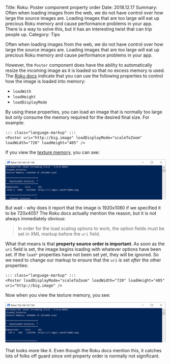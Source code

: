 Title: Roku: Poster component property order
Date: 2018.12.17
Summary: Often when loading images from the web, we do not have control over how large the source images are. Loading images that are too large will eat up precious Roku memory and cause performance problems in your app. There is a way to solve this, but it has an interesting twist that can trip people up.
Category: Tips

Often when loading images from the web, we do not have control over how large the source images are. Loading images
that are too large will eat up precious Roku memory and cause performance problems in your app.

However, the `Poster` component does have the ability to automatically resize the incoming image as it is loaded so
that no excess memory is used. The [Roku docs][PosterDocs] indicate that you can use the following
properties to control how the image is loaded into memory:

* `loadWith`
* `loadHeight`
* `loadDisplayMode`

By using these properties, you can load an image that is normally too large but only consume the memory required for the
desired final size. For example:

    ::: class="language-markup" :::
    <Poster uri="http://big.image" loadDisplayMode="scaleToZoom" loadWidth="720" loadHeight="405" />

If you view the [texture memory][TextureMemory], you can see:

<img src="/images/poster_properties_1.png" />

But wait - why does it report that the image is 1920x1080 if we specified it to be 720x405? The Roku docs actually mention
the reason, but it is not always immediately obvious:

> In order for the load scaling options to work, the option fields must be set in XML markup before the `uri` field.

What that means is that **property source order is important**. As soon as the `uri` field is set, the image begins loading
with whatever options have been set. If the `load*` properties have not been set yet, they will be ignored. So we need to
change our markup to ensure that the `uri` is set *after* the other properties:

    ::: class="language-markup" :::
    <Poster loadDisplayMode="scaleToZoom" loadWidth="720" loadHeight="405" uri="http://big.image" />

Now when you view the texture memory, you see:

<img src="/images/poster_properties_2.png" />

That looks more like it. Even though the Roku docs mention this, it catches lots of folks off guard since xml property order is normally not significant.

[PosterDocs]: https://sdkdocs.roku.com/display/sdkdoc/Poster
[TextureMemory]: https://sdkdocs.roku.com/display/sdkdoc/Texture+Memory
